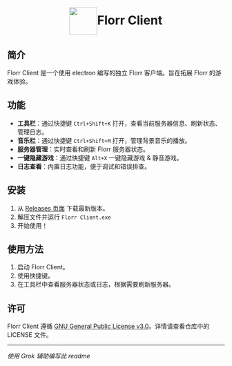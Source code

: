 <h1 align="center"><img src="./resource/favicon.ico" width="64" align="center">Florr Client</h1>

## 简介

Florr Client 是一个使用 electron 编写的独立 Florr 客户端。旨在拓展 Florr 的游戏体验。

## 功能

- **工具栏**：通过快捷键 `Ctrl+Shift+K` 打开，查看当前服务器信息、刷新状态、管理日志。  
- **音乐栏**：通过快捷键 `Ctrl+Shift+M` 打开，管理背景音乐的播放。 
- **服务器管理**：实时查看和刷新 Florr 服务器状态。  
- **一键隐藏游戏**：通过快捷键 `Alt+X` 一键隐藏游戏 & 静音游戏。
- **日志查看**：内置日志功能，便于调试和错误排查。  

## 安装

1. 从 [Releases 页面](https://github.com/eLecCap1taL/florr-client/releases) 下载最新版本。  
2. 解压文件并运行 `Florr Client.exe`
3. 开始使用！  

## 使用方法

1. 启动 Florr Client。  
2. 使用快捷键。
3. 在工具栏中查看服务器状态或日志，根据需要刷新服务器。  

## 许可

Florr Client 遵循 [GNU General Public License v3.0](LICENSE)。详情请查看仓库中的 LICENSE 文件。

---

*使用 Grok 辅助编写此 readme*